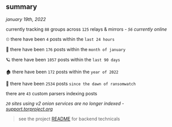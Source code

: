 
## summary
_january 19th, 2022_

currently tracking `88` groups across `125` relays & mirrors - _`56` currently online_

⏲ there have been `4` posts within the `last 24 hours`

🦈 there have been `176` posts within the `month of january`

🪐 there have been `1057` posts within the `last 90 days`

🏚 there have been `172` posts within the `year of 2022`

🦕 there have been `2534` posts `since the dawn of ransomwatch`

there are `43` custom parsers indexing posts

_`20` sites using v2 onion services are no longer indexed - [support.torproject.org](https://support.torproject.org/onionservices/v2-deprecation/)_

> see the project [README](https://github.com/thetanz/ransomwatch#ransomwatch--) for backend technicals
